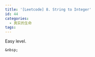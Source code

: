```yaml
---
title: '[Leetcode] 8. String to Integer'
id: 44
categories:
  - 真实的生命
tags:
---
```


Easy level.

	&nbsp;